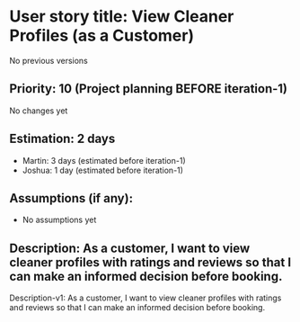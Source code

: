 # User story title: View Cleaner Profiles (as a Customer)
No previous versions

## Priority: 10 (Project planning BEFORE iteration-1)
No changes yet

## Estimation: 2 days
* Martin: 3 days (estimated before iteration-1)
* Joshua: 1 day (estimated before iteration-1)

## Assumptions (if any):
* No assumptions yet

## Description: As a customer, I want to view cleaner profiles with ratings and reviews so that I can make an informed decision before booking.
Description-v1: As a customer, I want to view cleaner profiles with ratings and reviews so that I can make an informed decision before booking.